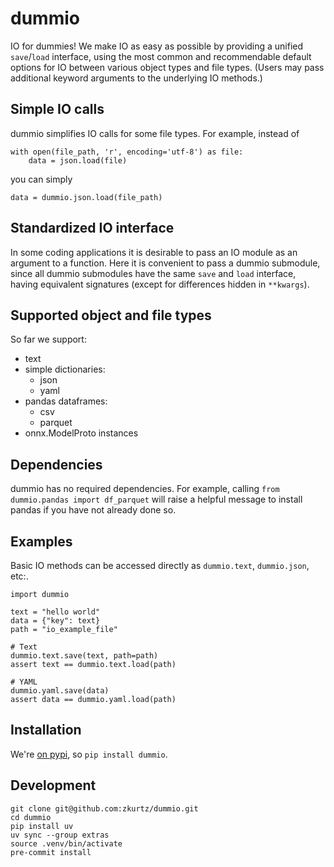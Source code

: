 # dummio

IO for dummies! We make IO as easy as possible by providing a unified `save`/`load` interface, using the most common and recommendable default options for IO between various object types and file types. (Users may pass additional keyword arguments to the underlying IO methods.)

## Simple IO calls

dummio simplifies IO calls for some file types. For example, instead of
```
with open(file_path, 'r', encoding='utf-8') as file:
    data = json.load(file)
```
you can simply
```
data = dummio.json.load(file_path)
```

## Standardized IO interface

In some coding applications it is desirable to pass an IO module as an argument to a function. Here it is convenient to pass a dummio submodule, since all dummio submodules have the same `save` and `load` interface, having equivalent signatures (except for differences hidden in `**kwargs`).

## Supported object and file types

So far we support:
- text
- simple dictionaries:
    - json
    - yaml
- pandas dataframes:
    - csv
    - parquet
- onnx.ModelProto instances

## Dependencies

dummio has no required dependencies. For example, calling `from dummio.pandas import df_parquet` will raise a helpful message to install pandas if you have not already done so.

## Examples

Basic IO methods can be accessed directly as `dummio.text`, `dummio.json`, etc:.
```
import dummio

text = "hello world"
data = {"key": text}
path = "io_example_file"

# Text
dummio.text.save(text, path=path)
assert text == dummio.text.load(path)

# YAML
dummio.yaml.save(data)
assert data == dummio.yaml.load(path)
```

## Installation

We're [on pypi](https://pypi.org/project/dummio/), so `pip install dummio`.

## Development

```
git clone git@github.com:zkurtz/dummio.git
cd dummio
pip install uv
uv sync --group extras
source .venv/bin/activate
pre-commit install
```
